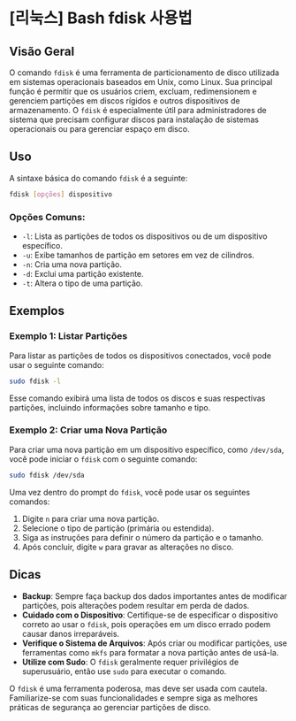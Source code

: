 # [리눅스] Bash fdisk 사용법

## Visão Geral
O comando `fdisk` é uma ferramenta de particionamento de disco utilizada em sistemas operacionais baseados em Unix, como Linux. Sua principal função é permitir que os usuários criem, excluam, redimensionem e gerenciem partições em discos rígidos e outros dispositivos de armazenamento. O `fdisk` é especialmente útil para administradores de sistema que precisam configurar discos para instalação de sistemas operacionais ou para gerenciar espaço em disco.

## Uso
A sintaxe básica do comando `fdisk` é a seguinte:

```bash
fdisk [opções] dispositivo
```

### Opções Comuns:
- `-l`: Lista as partições de todos os dispositivos ou de um dispositivo específico.
- `-u`: Exibe tamanhos de partição em setores em vez de cilindros.
- `-n`: Cria uma nova partição.
- `-d`: Exclui uma partição existente.
- `-t`: Altera o tipo de uma partição.

## Exemplos

### Exemplo 1: Listar Partições
Para listar as partições de todos os dispositivos conectados, você pode usar o seguinte comando:

```bash
sudo fdisk -l
```

Esse comando exibirá uma lista de todos os discos e suas respectivas partições, incluindo informações sobre tamanho e tipo.

### Exemplo 2: Criar uma Nova Partição
Para criar uma nova partição em um dispositivo específico, como `/dev/sda`, você pode iniciar o `fdisk` com o seguinte comando:

```bash
sudo fdisk /dev/sda
```

Uma vez dentro do prompt do `fdisk`, você pode usar os seguintes comandos:
1. Digite `n` para criar uma nova partição.
2. Selecione o tipo de partição (primária ou estendida).
3. Siga as instruções para definir o número da partição e o tamanho.
4. Após concluir, digite `w` para gravar as alterações no disco.

## Dicas
- **Backup**: Sempre faça backup dos dados importantes antes de modificar partições, pois alterações podem resultar em perda de dados.
- **Cuidado com o Dispositivo**: Certifique-se de especificar o dispositivo correto ao usar o `fdisk`, pois operações em um disco errado podem causar danos irreparáveis.
- **Verifique o Sistema de Arquivos**: Após criar ou modificar partições, use ferramentas como `mkfs` para formatar a nova partição antes de usá-la.
- **Utilize com Sudo**: O `fdisk` geralmente requer privilégios de superusuário, então use `sudo` para executar o comando.

O `fdisk` é uma ferramenta poderosa, mas deve ser usada com cautela. Familiarize-se com suas funcionalidades e sempre siga as melhores práticas de segurança ao gerenciar partições de disco.